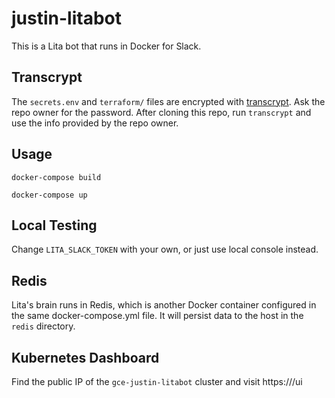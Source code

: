 # justin-litabot

This is a Lita bot that runs in Docker for Slack.

## Transcrypt

The ```secrets.env``` and ```terraform/``` files are encrypted with [transcrypt](https://github.com/elasticdog/transcrypt). Ask the repo owner for the password. After cloning this repo, run ```transcrypt``` and use the info provided by the repo owner.

## Usage

```docker-compose build```

```docker-compose up```

## Local Testing

Change ```LITA_SLACK_TOKEN``` with your own, or just use local console instead.

## Redis

Lita's brain runs in Redis, which is another Docker container configured in the same docker-compose.yml file. It will persist data to the host in the ```redis``` directory.

## Kubernetes Dashboard

Find the public IP of the `gce-justin-litabot` cluster and visit https://<public-ip>/ui
